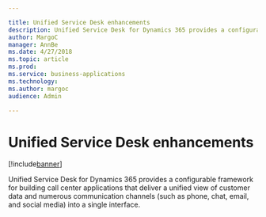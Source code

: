 ```yaml
---

title: Unified Service Desk enhancements
description: Unified Service Desk for Dynamics 365 provides a configurable framework for building call center applications that deliver a unified view of customer data and numerous communication channels (such as phone, chat, email, and social media) into a single interface.
author: MargoC
manager: AnnBe
ms.date: 4/27/2018
ms.topic: article
ms.prod: 
ms.service: business-applications
ms.technology: 
ms.author: margoc
audience: Admin

---
```

#  Unified Service Desk enhancements




[!include[banner](../../../../includes/banner.md)]

Unified Service Desk for Dynamics 365 provides a configurable framework for
building call center applications that deliver a unified view of customer data
and numerous communication channels (such as phone, chat, email, and social
media) into a single interface.
